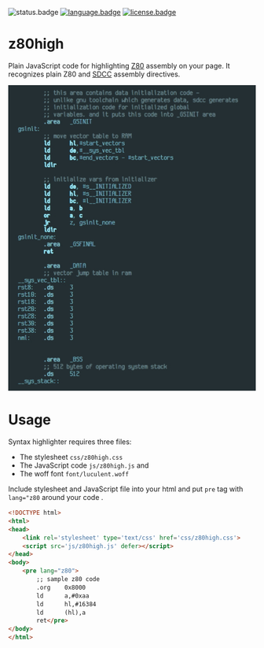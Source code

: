 ![status.badge] [![language.badge]][language.url] [![license.badge]][license.url]

# z80high

Plain JavaScript code for highlighting [Z80](http://www.zilog.com/docs/z80/um0080.pdf) assembly on your page. 
It recognizes plain Z80 and [SDCC](http://sdcc.sourceforge.net/) assembly directives.

![Sample](img/sample.jpg)

# Usage

Syntax highlighter requires three files:
 * The stylesheet `css/z80high.css`
 * The JavaScript code `js/z80high.js` and
 * The woff font `font/luculent.woff` 

Include stylesheet and JavaScript file into your html and put `pre` tag with `lang="z80` around your code . 

~~~html
<!DOCTYPE html>
<html>
<head>
    <link rel='stylesheet' type='text/css' href='css/z80high.css'>
    <script src='js/z80high.js' defer></script>
</head>
<body>
    <pre lang="z80">
        ;; sample z80 code
        .org    0x8000
        ld      a,#0xaa
        ld      hl,#16384
        ld      (hl),a
        ret</pre>
</body>
</html>
~~~

[language.url]:   https://en.wikipedia.org/wiki/JavaScript
[language.badge]: https://img.shields.io/badge/language-JavaScript-blue.svg

[license.url]:    https://github.com/tstih/nice/blob/master/LICENSE
[license.badge]:  https://img.shields.io/badge/license-MIT-blue.svg

[status.badge]:  https://img.shields.io/badge/status-stable-green.svg
